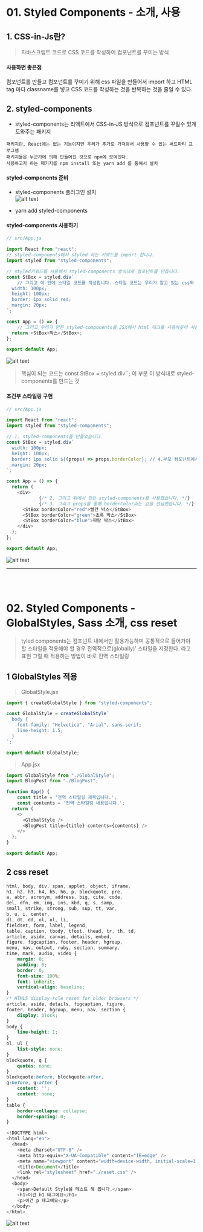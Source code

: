 # 01. Styled Components - 소개, 사용  

## 1. CSS-in-Js란?  
> 자바스크립트 코드로 CSS 코드를 작성하여 컴포넌트를 꾸미는 방식  

#### 사용하면 좋은점  
컴포넌트를 만들고 컴포넌트를 꾸미기 위해 css 파일을 만들어서 import 하고 HTML tag 마다 classname를 넣고 CSS 코드를 작성하는 것을 반복하는 것을 줄일 수 있다.  

## 2. styled-components  
- styled-components는 리액트에서 CSS-in-JS 방식으로 컴포넌트를 꾸밀수 있게 도와주는 패키지  

```  
패키지란, React에는 없는 기능이지만 우리가 추가로 가져와서 사용할 수 있는 써드파티 프로그램
패키지들은 누군가에 의해 만들어진 것으로 npm에 모여있다.
사용하고자 하는 패키지를 npm install 또는 yarn add 를 통해서 설치
```  


#### styled-components 준비
-  styled-components 플러그인 설치   
![alt text](image.png)

- yarn add styled-components  


#### styled-components 사용하기  
```js
// src/App.js

import React from "react";
// styled-components에서 styled 라는 키워드를 import 합니다.
import styled from "styled-components";

// styled키워드를 사용해서 styled-components 방식대로 컴포넌트를 만듭니다. 
const StBox = styled.div`
	// 그리고 이 안에 스타일 코드를 작성합니다. 스타일 코드는 우리가 알고 있는 css와 동일합니다.
  width: 100px;
  height: 100px;
  border: 1px solid red;
  margin: 20px;
`;

const App = () => {
	// 그리고 우리가 만든 styled-components를 JSX에서 html 태그를 사용하듯이 사용합니다.
  return <StBox>박스</StBox>;
};

export default App;
```  

![alt text](image-1.png)

> 핵심이 되는 코드는 const StBox = styled.div``; 이 부분 이 방식대로 styled-components를 만드는 것  


#### 조건부 스타일링 구현   
```js
// src/App.js

import React from "react";
import styled from "styled-components";

// 1. styled-components를 만들었습니다.
const StBox = styled.div`
  width: 100px;
  height: 100px;
  border: 1px solid ${(props) => props.borderColor}; // 4.부모 컴포넌트에서 보낸 props를 받아 사용합니다. 
  margin: 20px;
`;

const App = () => {
  return (
    <div>
			{/* 2. 그리고 위에서 만든 styled-components를 사용했습니다. */}
			{/* 3. 그리고 props를 통해 borderColor라는 값을 전달했습니다. */}
      <StBox borderColor="red">빨간 박스</StBox>
      <StBox borderColor="green">초록 박스</StBox>
      <StBox borderColor="blue">파랑 박스</StBox>
    </div>
  );
};

export default App;
```    
![alt text](image-2.png)  




<hr>

<br>
<br>


# 02. Styled Components - GlobalStyles, Sass 소개, css reset
> tyled components는 컴포넌트 내에서만 활용가능하며 공통적으로 들어가야 할 스타일을 적용해야 할 경우 전역적으로(globally)’ 스타일을 지정한다. 라고 표현 그럴 때 적용하는 방법이 바로 전역 스타일링

## 1 GlobalStyles 적용  
> GlobalStyle.jsx  
```js
import { createGlobalStyle } from "styled-components";

const GlobalStyle = createGlobalStyle`
  body {
    font-family: "Helvetica", "Arial", sans-serif;
    line-height: 1.5;
  }
`;

export default GlobalStyle;
```  

> App.jsx
```js
import GlobalStyle from "./GlobalStyle";
import BlogPost from "./BlogPost";

function App() {
	const title = '전역 스타일링 제목입니다.';
	const contents = '전역 스타일링 내용입니다.';
  return (
    <>
      <GlobalStyle />
      <BlogPost title={title} contents={contents} />
    </>
  );
}

export default App;
```

## 2 css reset  
```css
html, body, div, span, applet, object, iframe,
h1, h2, h3, h4, h5, h6, p, blockquote, pre,
a, abbr, acronym, address, big, cite, code,
del, dfn, em, img, ins, kbd, q, s, samp,
small, strike, strong, sub, sup, tt, var,
b, u, i, center,
dl, dt, dd, ol, ul, li,
fieldset, form, label, legend,
table, caption, tbody, tfoot, thead, tr, th, td,
article, aside, canvas, details, embed, 
figure, figcaption, footer, header, hgroup, 
menu, nav, output, ruby, section, summary,
time, mark, audio, video {
	margin: 0;
	padding: 0;
	border: 0;
	font-size: 100%;
	font: inherit;
	vertical-align: baseline;
}
/* HTML5 display-role reset for older browsers */
article, aside, details, figcaption, figure, 
footer, header, hgroup, menu, nav, section {
	display: block;
}
body {
	line-height: 1;
}
ol, ul {
	list-style: none;
}
blockquote, q {
	quotes: none;
}
blockquote:before, blockquote:after,
q:before, q:after {
	content: '';
	content: none;
}
table {
	border-collapse: collapse;
	border-spacing: 0;
}
```  

```js
<!DOCTYPE html>
<html lang="en">
  <head>
    <meta charset="UTF-8" />
    <meta http-equiv="X-UA-Compatible" content="IE=edge" />
    <meta name="viewport" content="width=device-width, initial-scale=1.0" />
    <title>Document</title>
    <link rel="stylesheet" href="./reset.css" />
  </head>
  <body>
    <span>Default Style을 테스트 해 봅니다.</span>
    <h1>이건 h1 태그에요</h1>
    <p>이건 p 태그에요</p>
  </body>
</html>
```  
![alt text](image-3.png)



